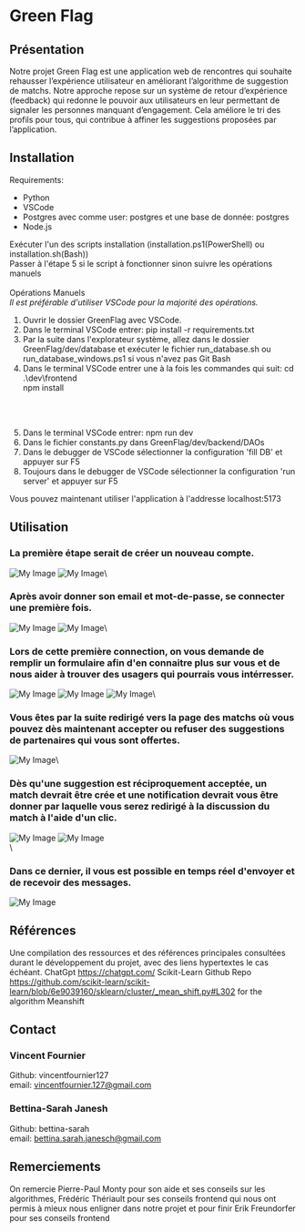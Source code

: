 # Green Flag

## Présentation
Notre projet Green Flag est une application web de rencontres qui souhaite rehausser l’expérience utilisateur en améliorant l’algorithme de suggestion de matchs. Notre approche repose sur un système de retour d’expérience (feedback) qui redonne le pouvoir aux utilisateurs en leur permettant de signaler les personnes manquant d’engagement. Cela améliore le tri des profils pour tous, qui contribue à affiner les suggestions proposées par l’application.

## Installation
Requirements:
- Python
- VSCode
- Postgres avec comme user: postgres et une base de donnée: postgres
- Node.js

Exécuter l'un des scripts installation (installation.ps1(PowerShell) ou installation.sh(Bash))\
Passer à l'étape 5 si le script à fonctionner sinon suivre les opérations manuels\
\
Opérations Manuels\
*Il est préférable d'utiliser VSCode pour la majorité des opérations.*
1. Ouvrir le dossier GreenFlag avec VSCode.
2. Dans le terminal VSCode entrer: pip install -r requirements.txt
3. Par la suite dans l'explorateur système, allez dans le dossier GreenFlag/dev/database et exécuter le fichier run_database.sh ou run_database_windows.ps1 si vous n'avez pas Git Bash
4. Dans le terminal VSCode entrer une à la fois les commandes qui suit:
cd .\dev\frontend\
npm install 

<br><br>

5. Dans le terminal VSCode entrer: npm run dev
6. Dans le fichier constants.py dans GreenFlag/dev/backend/DAOs
7. Dans le debugger de VSCode sélectionner la configuration 'fill DB' et appuyer sur F5
8. Toujours dans le debugger de VSCode sélectionner la configuration 'run server' et appuyer sur F5

Vous pouvez maintenant utiliser l'application à l'addresse localhost:5173


## Utilisation
### La première étape serait de créer un nouveau compte.
![My Image](images/to-creation_optimized.png) ![My Image](images/creation-compte_optimized.png)\

### Après avoir donner son email et mot-de-passe, se connecter une première fois.
![My Image](images/to-login_optimized.png) ![My Image](images/login_optimized.png)\

### Lors de cette première connection, on vous demande de remplir un formulaire afin d'en connaitre plus sur vous et de nous aider à trouver des usagers qui pourrais vous intérresser.
![My Image](images/questionnaire-1_optimized.png) ![My Image](images/questionnaire-2_optimized.png) ![My Image](images/questionnaire-3_optimized.png)\
### Vous êtes par la suite redirigé vers la page des matchs où vous pouvez dès maintenant accepter ou refuser des suggestions de partenaires qui vous sont offertes.
![My Image](images/match_optimized.png)\

### Dès qu'une suggestion est réciproquement acceptée, un match devrait être crée et une notification devrait vous être donner par laquelle vous serez redirigé à la discussion du match à l'aide d'un clic.
![My Image](images/notification-match_optimized.png) ![My Image](images/notification_optimized.png)\
\
### Dans ce dernier, il vous est possible en temps réel d'envoyer et de recevoir des messages.
![My Image](images/chat_optimized.png)

## Références
Une compilation des ressources et des références principales consultées durant le
développement du projet, avec des liens hypertextes le cas échéant.
ChatGpt https://chatgpt.com/
Scikit-Learn Github Repo https://github.com/scikit-learn/scikit-learn/blob/6e9039160/sklearn/cluster/_mean_shift.py#L302 for the algorithm Meanshift


## Contact
### Vincent Fournier
Github: vincentfournier127 \
email: vincentfournier.127@gmail.com 
### Bettina-Sarah Janesh
Github: bettina-sarah \
email: bettina.sarah.janesch@gmail.com

## Remerciements
On remercie Pierre-Paul Monty pour son aide et ses conseils sur les algorithmes,
Frédéric Thériault pour ses conseils frontend qui nous ont permis à mieux nous enligner dans notre projet
et pour finir Erik Freundorfer pour ses conseils frontend
